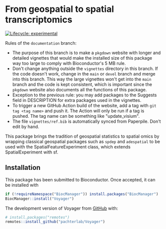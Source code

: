 
# From geospatial to spatial transcriptomics

<!-- badges: start -->
[![Lifecycle: experimental](https://img.shields.io/badge/lifecycle-experimental-orange.svg)](https://lifecycle.r-lib.org/articles/stages.html#experimental)
<!-- badges: end -->

Rules of the `documentation` branch:

* The purpose of this branch is to make a `pkgdown` website with longer and detailed vignettes that would make the installed size of this package way too large to comply with Bioconductor's 5 MB rule.
* Don't change anything outside the `vignettes` directory in this branch. If the code doesn't work, change in the `main` or `devel` branch and merge into this branch. This way the large vignettes won't get into the `main` branch and the code is kept consistent, which is important since the `pkgdown` website also documents all the functions of this package.
* Exception to the previous rule: you may add packages to the Suggests field in DESCRIPTION for extra packages used in the vignettes.
* To trigger a new GitHub Action build of the website, add a tag with `git tag <tag name>` and push it. The Action will only be run if a tag is pushed. The tag name can be something like "update_visium".
* The file `vignettes/ref.bib` is automatically synced from Paperpile. Don't edit by hand.

This package brings the tradition of geospatial statistics to spatial omics by wrapping classical geospatial packages such as `spdep` and `adespatial` to be used with the SpatialFeatureExperiment class, which extends SpatialExperiment with sf.

## Installation

This package has been submitted to Bioconductor. Once accepted, it can be installed with 

```r
if (!requireNamespace("BiocManager")) install.packages("BiocManager")
BiocManager::install("Voyager")
```

The development version of Voyager from [GitHub](https://github.com/) with:

``` r
# install.packages("remotes")
remotes::install_github("pachterlab/Voyager")
```
